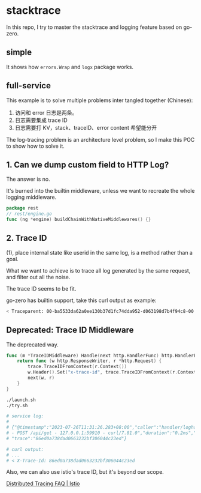 # stacktrace

In this repo, I try to master the stacktrace and logging feature based on go-zero.

## simple

It shows how `errors.Wrap` and `logx` package works.

## full-service

This example is to solve multiple problems inter tangled together (Chinese):

1. 访问和 error 日志是两条。
2. 日志需要集成 trace ID
3. 日志需要打 KV，stack、traceID、error content 希望能分开

The log-tracing problem is an architecture level problem,
so I make this POC to show how to solve it.

## 1. Can we dump custom field to HTTP Log?

The answer is no.

It's burned into the builtin middleware, unless we want to recreate the whole logging middleware.

```go
package rest
// rest/engine.go
func (ng *engine) buildChainWithNativeMiddlewares() {}
```

## 2. Trace ID

(1), place internal state like userid in the same log, is a method rather than a goal.

What we want to achieve is to trace all log generated by the same request, and filter out all the noise.

The trace ID seems to be fit.

go-zero has builtin support, take this curl output as example:

```bash
< Traceparent: 00-ba5533da62a0ee130b37d1fc74dda952-d063198d7b4f94c8-00
```

## Deprecated: Trace ID Middleware

The deprecated way.

```go
func (m *TraceIDMiddleware) Handle(next http.HandlerFunc) http.HandlerFunc {
    return func (w http.ResponseWriter, r *http.Request) {
        trace.TraceIDFromContext(r.Context())
        w.Header().Set("x-trace-id", trace.TraceIDFromContext(r.Context()))
        next(w, r)
    }
}
```

```bash
./launch.sh
./try.sh

# service log:
#
# {"@timestamp":"2023-07-26T11:31:26.283+08:00","caller":"handler/loghandler.go:196","content":"[HTTP] 200 
# - POST /api/get - 127.0.0.1:59910 - curl/7.81.0","duration":"0.2ms","level":"info","span":"866fcc01f46752cf",
# "trace":"86ed0a738dad0663232bf306044c23ed"}

# curl output:
# ...
# < X-Trace-Id: 86ed0a738dad0663232bf306044c23ed
```

Also, we can also use istio's trace ID, but it's beyond our scope.

[Distributed Tracing FAQ | Istio](https://istio.io/latest/about/faq/distributed-tracing/)
